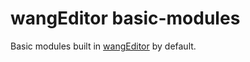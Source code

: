 # wangEditor basic-modules

Basic modules built in [wangEditor](https://www.wangeditor.com/) by default.
